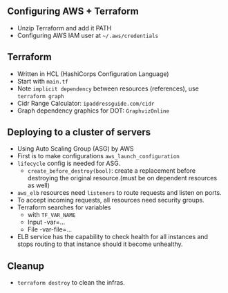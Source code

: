 ## Configuring AWS + Terraform
- Unzip Terraform and add it PATH
- Configuring AWS IAM user at `~/.aws/credentials`

## Terraform
- Written in HCL (HashiCorps Configuration Language)
- Start with `main.tf`
- Note `implicit dependency` between resources (references), use `terraform graph`
- Cidr Range Calculator: `ipaddressguide.com/cidr`
- Graph dependency graphics for DOT: `GraphvizOnline`

## Deploying to a cluster of servers
- Using Auto Scaling Group (ASG) by AWS
- First is to make configurations `aws_launch_configuration`
- `lifecycle` config is needed for ASG.
    - `create_before_destroy(bool)`: create a replacement before destroying the original resource.(must be on dependent resources as well)
- `aws_elb` resources need `listeners` to route requests
and listen on ports.
- To accept incoming requests, all resources need security groups.
- Terraform searches for variables 
    - with `TF_VAR_NAME`
    - Input -var=...
    - File -var-file=...
- ELB service has the capability to check health for all instances
and stops routing to that instance should it become unhealthy.

## Cleanup
- `terraform destroy` to clean the infras.
